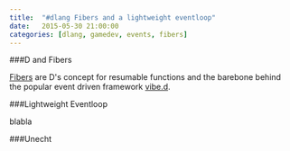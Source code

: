 ```yaml
---
title:  "#dlang Fibers and a lightweight eventloop"
date:   2015-05-30 21:00:00
categories: [dlang, gamedev, events, fibers]
---
```


###D and Fibers

[Fibers](http://dlang.org/phobos/core_thread.html#.Fiber) are D's concept for resumable functions and the barebone behind the popular event driven framework [vibe.d](http://vibed.org/).

###Lightweight Eventloop

blabla 

###Unecht

